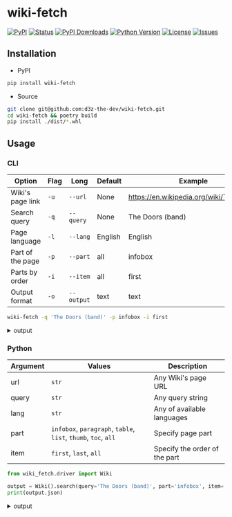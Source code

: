 # wiki-fetch

[![PyPI](https://img.shields.io/pypi/v/wiki-fetch)](https://github.com/d3z-the-dev/wiki-fetch/releases/)
[![Status](https://img.shields.io/pypi/status/wiki-fetch)](https://pypi.org/project/wiki-fetch/)
[![PyPI Downloads](https://img.shields.io/pypi/dm/wiki-fetch)](https://pypi.org/project/wiki-fetch/)
[![Python Version](https://img.shields.io/pypi/pyversions/wiki-fetch?color=%23244E71)](https://pypi.org/project/wiki-fetch/)
[![License](https://img.shields.io/pypi/l/wiki-fetch?color=272727)](https://en.wikipedia.org/wiki/Apache_License#Apache_License_2.0)
[![Issues](https://img.shields.io/github/issues/d3z-the-dev/wiki-fetch)](https://github.com/d3z-the-dev/wiki-fetch/issues)

## Installation

- PyPI

```bash
pip install wiki-fetch
```

- Source

```bash
git clone git@github.com:d3z-the-dev/wiki-fetch.git
cd wiki-fetch && poetry build
pip install ./dist/*.whl
```

## Usage

### CLI

| Option           | Flag | Long       | Default | Example                                   |
| ---------------- | ---- | ---------- | ------- | ----------------------------------------- |
| Wiki's page link | `-u` | `--url`    | None    | <https://en.wikipedia.org/wiki/The_Doors> |
| Search query     | `-q` | `--query`  | None    | The Doors (band)                          |
| Page language    | `-l` | `--lang`   | English | English                                   |
| Part of the page | `-p` | `--part`   | all     | infobox                                   |
| Parts by order   | `-i` | `--item`   | all     | first                                     |
| Output format    | `-o` | `--output` | text    | text                                      |

```bash
wiki-fetch -q 'The Doors (band)' -p infobox -i first
```

<details>
<summary>output</summary>

```yaml
Infobox: 
    The Doors: 
        The Doors: 
            Image: https://upload.wikimedia.org/wikipedia/commons/thumb/6/69/The_Doors_1968.JPG/250px-The_Doors_1968.JPG
            Caption: The Doors in 1966: Morrison (left), Densmore (centre), Krieger (right) and Manzarek (seated)
        Background information: 
            Origin: Los Angeles, California, U.S.
            Genres: 
                Psychedelic Rock
                Blues Rock
                Acid Rock
            Years active: 
                1965-1973
                1978
            Labels: 
                Elektra
                Rhino
            Spinoffs: 
                The Psychedelic Rangers
                Butts Band
                Nite City
                Manzarek-Krieger
            Spinoff of: Rick & the Ravens
            Past members: 
                Jim Morrison
                Ray Manzarek
                Robby Krieger
                John Densmore
            Website: thedoors.com
URL: https://en.wikipedia.org/?search=The Doors (Band)
```
</details>

### Python

| Argument | Values                                                         | Description                     |
| -------- | -------------------------------------------------------------- | ------------------------------- |
| url      | `str`                                                          | Any Wiki's page URL             |
| query    | `str`                                                          | Any query string                |
| lang     | `str`                                                          | Any of available languages      |
| part     | `infobox`, `paragraph`, `table`, `list`, `thumb`, `toc`, `all` | Specify page part               |
| item     | `first`, `last`, `all`                                         | Specify the order of the part   |

```python
from wiki_fetch.driver import Wiki

output = Wiki().search(query='The Doors (band)', part='infobox', item='first')
print(output.json)
```

<details>
<summary>output</summary>

```json
{
    "Infobox": [
        {
            "The Doors": {
                "The Doors": {
                    "Image": "https://upload.wikimedia.org/wikipedia/commons/thumb/6/69/The_Doors_1968.JPG/250px-The_Doors_1968.JPG",
                    "Caption": "The Doors in 1966: Morrison (left), Densmore (centre), Krieger (right) and Manzarek (seated)"
                },
                "Background information": {
                    "Origin": "Los Angeles, California, U.S.",
                    "Genres": [
                        "Psychedelic Rock",
                        "Blues Rock",
                        "Acid Rock"
                    ],
                    "Years active": [
                        "1965-1973",
                        "1978"
                    ],
                    "Labels": [
                        "Elektra",
                        "Rhino"
                    ],
                    "Spinoffs": [
                        "The Psychedelic Rangers",
                        "Butts Band",
                        "Nite City",
                        "Manzarek-Krieger"
                    ],
                    "Spinoff of": "Rick & the Ravens",
                    "Past members": [
                        "Jim Morrison",
                        "Ray Manzarek",
                        "Robby Krieger",
                        "John Densmore"
                    ],
                    "Website": "thedoors.com"
                }
            }
        }
    ],
    "URL": "https://en.wikipedia.org/?search=The Doors (Band)"
}
```
</details>
